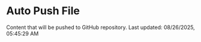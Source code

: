# Auto Push File

Content that will be pushed to GitHub repository.
Last updated: 08/26/2025, 05:45:29 AM